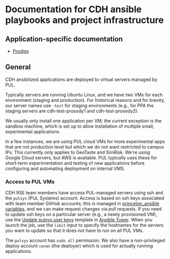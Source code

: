 # Documentation for CDH ansible playbooks and project infrastructure

## Application-specific documentation

- [Prodigy](applications/prodigy.md)

## General

CDH ansibilized applications are deployed to virtual servers managed by PUL.

Typically servers are running Ubuntu Linux, and we have two VMs for each environment (staging and production). For historical reasons and for brevity, our server names use `-test` for staging environments (e.g., for PPA the staging servers are cdh-test-prosody1 and cdh-test-prosody2).

We usually only install one application per VM; the current exception is the sandbox machine, which is set up to allow installation of multiple small, experimental applications.

In a few instances, we are using PUL cloud VMs for more experimental apps that are not production level but which we do not want restricted to campus IPs. This currently only applies to GeoTaste and SimRisk. We're using Google Cloud servers, but AWS is available. PUL typically uses these for short-term experimentation and testing of new applications before configuring and automating deployment on internal VMS.

### Access to PUL VMs

CDH RSE team members have access PUL-managed servers using ssh and the `pulsys` (PUL Systems) account.
Access is based on ssh keys associated with team member GitHub accounts; this is managed
in [princeton_ansible variables](https://github.com/pulibrary/princeton_ansible/blob/main/group_vars/all/vars.yml#L115), and we can make request changes via pull requests. If you need to update ssh keys on a particular server (e.g., a newly provisioned VM), use the
[Update pulsys user keys](https://ansible-tower.princeton.edu/#/templates/job_template/17/details) template in [Ansible Tower](https://ansible-tower.princeton.edu). When you launch the job, use the `limit` input to specify the hostnames for the servers you want to update so that it does not have to run on all PUL VMs.

The `pulsys` account has `sudo all` permission. We also have a non-privileged deploy account `conan` (the deployer) which is used for actually running applications.
